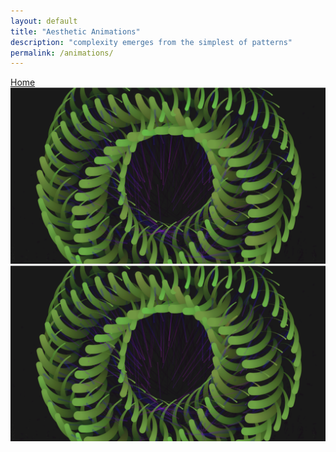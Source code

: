 ```yaml
---
layout: default
title: "Aesthetic Animations"
description: "complexity emerges from the simplest of patterns"
permalink: /animations/
---
```

[Home](/index.md)
[![Alt text for broken image link](/docs/assets/1.png)](/index.md)
![Image](/docs/assets/1.png)
